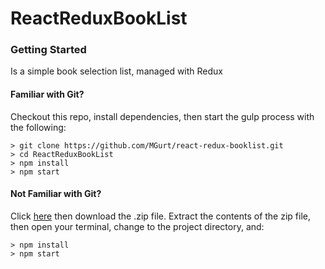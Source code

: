 # ReactReduxBookList

### Getting Started

Is a simple book selection list, managed with Redux

#### Familiar with Git?
Checkout this repo, install dependencies, then start the gulp process with the following:

```
> git clone https://github.com/MGurt/react-redux-booklist.git
> cd ReactReduxBookList
> npm install
> npm start
```

#### Not Familiar with Git?
Click [here](https://github.com/MGurtD/react-redux-booklist/archive/master.zip) then download the .zip file.  Extract the contents of the zip file, then open your terminal, change to the project directory, and:

```
> npm install
> npm start
```
